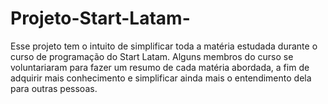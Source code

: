 # Projeto-Start-Latam-
Esse projeto tem o intuito de simplificar toda a matéria estudada durante o curso de programação do Start Latam. Alguns membros do curso se voluntariaram para fazer um resumo de cada matéria abordada, a fim de adquirir mais conhecimento e simplificar ainda mais o entendimento dela para outras pessoas.
